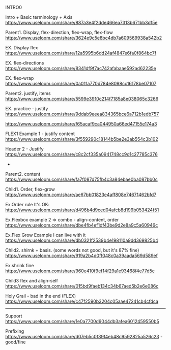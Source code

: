 

<!--
INTRO GIT
https://www.useloom.com/share/88136ef144724eb3bff2f9342bd9f4a1

INTRO CSS
https://www.useloom.com/share/74dc403df8694088bb112d3344b61ac3
---------------------------
=========================== -->





INTRO0

Intro + Basic terminology + Axis
https://www.useloom.com/share/887a3e4f2dde466ea7313b671bb3df5e

Parent1. Display, flex-direction, flex-wrap, flex-flow
https://www.useloom.com/share/3624e9c5e8bc4db7a609569938a542b2

EX. Display flex
https://www.useloom.com/share/12a5995b6dd24af4847e6fa0f864bc7f

EX. flex-directions
https://www.useloom.com/share/8341df9f7ac742afabaae592ad62235e

EX. flex-wrap
https://www.useloom.com/share/0a011a770d784e8098cc16178be07107


Parent2. justify, items
https://www.useloom.com/share/5599e3910c214f7185a8e038065c3266



EX. practice - justify
https://www.useloom.com/share/9ddab9eeea834365bce6a712b1edb757

https://www.useloom.com/share/f65acaf9ca044950a66ed47155e174a3

FLEX1 Example 1 - justify content
https://www.useloom.com/share/3f559290c18144b5be2e3ab554c3b102

Header 2 - Justify
https://www.useloom.com/share/c8c2cf335a0941748cc9d1c27785c376



-
Parent2. content
https://www.useloom.com/share/fa7f087d75fb4c3a84ebae0ba087bb0c


Child1. Order, flex-grow
https://www.useloom.com/share/ae67bb01823e4aff808e74671462bfd7

Ex.Order rule
It's OK: https://www.useloom.com/share/d496b4d9ced04afcb8d199b053424f51

Ex.Flexbox example 2 => combo - align-content, order
https://www.useloom.com/share/dbe4fb4ef1df43be9d2e8a9c5a60946c


Ex.Flex Grow Example
I can live with it https://www.useloom.com/share/db0321f2539b4e198110a9dd369825b4


Child2. shirnk + basis. (some words not good, but it's 87% fine)
https://www.useloom.com/share/919a2b4d0ff048c0a39aada569d589ef



Ex.shrink
fine https://www.useloom.com/share/960e410f9ef14f29a1e93468f4e77d5c


Child3 flex and  align-self
https://www.useloom.com/share/015bd9faeb134c34b67aed5b2e6e086c


Holy Grail - bad in the end (FLEX)
https://www.useloom.com/share/c47f2590b3204c05aae47241cb4cfdca




---

Support
https://www.useloom.com/share/1e0a7700d6044db3afea6012459550b5


Prefixing
https://www.useloom.com/share/d07eb5c0f39f4eb48c9592825a526c23 - good/fine
